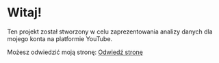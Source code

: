 # Witaj!

Ten projekt został stworzony w celu zaprezentowania analizy danych dla mojego konta na platformie YouTube.

Możesz odwiedzić moją stronę: [Odwiedź stronę](https://appyoutubehistory.streamlit.app)
